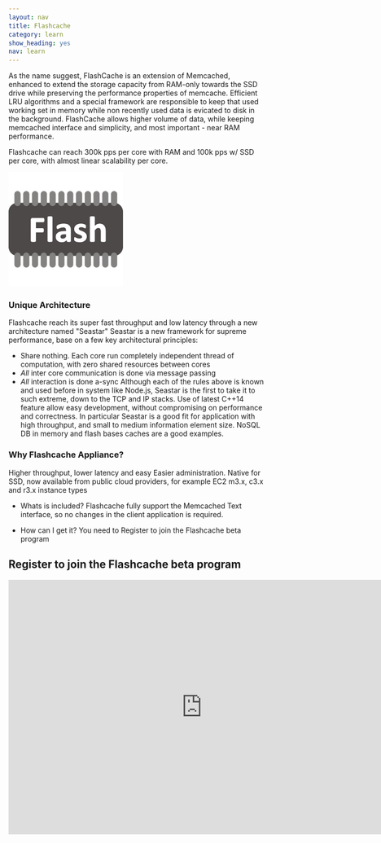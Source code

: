 ```yaml
---
layout: nav
title: Flashcache
category: learn
show_heading: yes
nav: learn
---
```


As the name suggest, FlashCache is an extension of Memcached, enhanced to extend the storage capacity from RAM-only towards the SSD drive while preserving the performance
properties of memcache. Efficient LRU algorithms and a special framework are responsible
to keep that used working set in memory while non recently used data is evicated to disk in the background. FlashCache allows higher volume of data, while keeping memcached interface and simplicity, and most important - near RAM performance.

Flashcache can reach 300k pps per core with RAM and 100k pps w/ SSD
per core, with almost linear scalability per core.

![flash](images/flash.png)

### Unique Architecture
Flashcache reach its super fast throughput and low latency through a new
architecture named "Seastar"
Seastar is a new framework for supreme performance, base on a
few key architectural principles:


* Share nothing. Each core run completely independent thread of
  computation, with zero shared resources between cores
* *All* inter core communication is done via message passing
* *All* interaction is done a-sync
Although each of the rules above is known and used before in system
like Node.js, Seastar is the first to take it to such extreme, down
to the TCP and IP stacks.
Use of latest C++14 feature allow easy development, without
compromising on performance and correctness.
In particular Seastar is a good fit for application with high throughput, and small to medium information element size. NoSQL DB in memory and flash bases caches are a good examples.

### Why Flashcache Appliance?
Higher  throughput, lower latency and easy Easier administration.
Native for SSD, now available from public cloud providers, for example EC2 m3.x, c3.x and r3.x  instance types

* Whats is included?
Flashcache fully support the Memcached Text interface, so no changes in the client application is required.

* How can I get it?
You need to Register to join the Flashcache beta program

## Register to join the Flashcache beta program
<iframe src="https://docs.google.com/forms/d/1zwFz1RS3r8ufeehM3WdIxh3gzng5O7EG7zDTgQR-JRU/viewform?embedded=true" width="760" height="500" frameborder="0" marginheight="0" marginwidth="0">Loading...</iframe>


